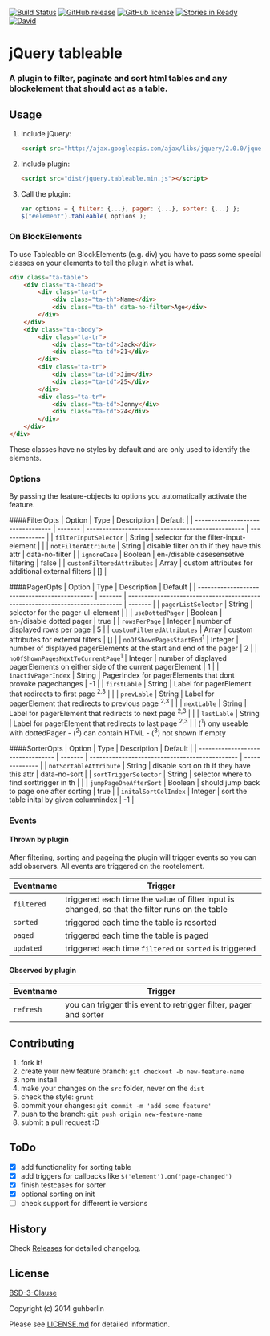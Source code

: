 [![Build Status](https://img.shields.io/travis/guhberlin/tableable/master.svg?style=plastic)](https://travis-ci.org/guhberlin/tableable) [![GitHub release](https://img.shields.io/github/release/guhberlin/tableable.svg?style=plastic)](https://github.com/guhberlin/tableable/tarball/master) [![GitHub license](https://img.shields.io/badge/license-BSD--3--Clause-blue.svg?style=plastic)](https://raw.githubusercontent.com/guhberlin/tableable/master/LICENSE.md) [![Stories in Ready](https://badge.waffle.io/guhberlin/tableable.svg?label=ToDo&title=ToDo)](https://waffle.io/guhberlin/tableable) [![David](https://img.shields.io/david/guhberlin/tableable.svg?style=plastic)](https://david-dm.org/guhberlin/tableable)

# jQuery tableable

### A plugin to filter, paginate and sort html tables and any blockelement that should act as a table.

## Usage

1. Include jQuery:

    ```html
    <script src="http://ajax.googleapis.com/ajax/libs/jquery/2.0.0/jquery.min.js"></script>
    ```

2. Include plugin:

    ```html
    <script src="dist/jquery.tableable.min.js"></script>
    ```

3. Call the plugin:

    ```javascript
    var options = { filter: {...}, pager: {...}, sorter: {...} };
    $("#element").tableable( options );
    ```

### On BlockElements

To use Tableable on BlockElements (e.g. div) you have to pass some special classes on your elements to tell the plugin what is what.

```html
<div class="ta-table">
    <div class="ta-thead">
        <div class="ta-tr">
            <div class="ta-th">Name</div>
            <div class="ta-th" data-no-filter>Age</div>
        </div>
    </div>
    <div class="ta-tbody">
        <div class="ta-tr">
            <div class="ta-td">Jack</div>
            <div class="ta-td">21</div>
        </div>
        <div class="ta-tr">
            <div class="ta-td">Jim</div>
            <div class="ta-td">25</div>
        </div>
        <div class="ta-tr">
            <div class="ta-td">Jonny</div>
            <div class="ta-td">24</div>
        </div>
    </div>
</div>
```

These classes have no styles by default and are only used to identify the elements.

### Options

By passing the feature-objects to options you automatically activate the feature.

####FilterOpts
| Option                            | Type    | Description                                       | Default        |
| --------------------------------- | ------- | ------------------------------------------------- | -------------- |
| `filterInputSelector`             | String  | selector for the filter-input-element             |                |
| `notFilterAttribute`              | String  | disable filter on th if they have this attr       | data-no-filter |
| `ignoreCase`                      | Boolean | en-/disable casesensetive filtering               | false          |
| `customFilteredAttributes`        | Array   | custom attributes for additional external filters | []             |

####PagerOpts
| Option                                        | Type    | Description                                                                  | Default |
| --------------------------------------------- | ------- | ---------------------------------------------------------------------------- | ------- |
| `pagerListSelector`                           | String  | selector for the pager-ul-element                                            |         |
| `useDottedPager`                              | Boolean | en-/disable dotted pager                                                     | true    |
| `rowsPerPage`                                 | Integer | number of displayed rows per page                                            | 5       |
| `customFilteredAttributes`                    | Array   | custom attributes for external filters                                       | []      |
| `noOfShownPagesStartEnd`<sup>1</sup>          | Integer | number of displayed pagerElements at the start and end of the pager          | 2       |
| `noOfShownPagesNextToCurrentPage`<sup>1</sup> | Integer | number of displayed pagerElements on either side of the current pagerElement | 1       |
| `inactivPagerIndex`                           | String  | PagerIndex for pagerElements that dont provoke pagechanges                   | -1      |
| `firstLable`                                  | String  | Label for pagerElement that redirects to first page <sup>2,3</sup>           |         |
| `prevLable`                                   | String  | Label for pagerElement that redirects to previous page <sup>2,3</sup>        |         |
| `nextLable`                                   | String  | Label for pagerElement that redirects to next page <sup>2,3</sup>            |         |
| `lastLable`                                   | String  | Label for pagerElement that redirects to last page <sup>2,3</sup>            |         |
(<sup>1</sup>) ony useable with dottedPager - (<sup>2</sup>) can contain HTML - (<sup>3</sup>) not shown if empty

####SorterOpts
| Option                            | Type    | Description                                    | Default        |
| --------------------------------- | ------- | ---------------------------------------------- | -------------- |
| `notSortableAttribute`            | String  | disable sort on th if they have this attr      | data-no-sort   |
| `sortTriggerSelector`             | String  | selector where to find sorttrigger in th       |                |
| `jumpPageOneAfterSort`            | Boolean | should jump back to page one after sorting     | true           |
| `initalSortColIndex`              | Integer | sort the table inital by given columnindex     | -1             |

### Events

#### Thrown by plugin

After filtering, sorting and pageing the plugin will trigger events so you can add observers. All events are triggered on the rootelement.

| Eventname     | Trigger                                                                                        |
| ------------- | ---------------------------------------------------------------------------------------------- |
| `filtered`    | triggered each time the value of filter input is changed, so that the filter runs on the table |
| `sorted`      | triggered each time the table is resorted                                                      |
| `paged`       | triggered each time the table is paged                                                         |
| `updated`     | triggered each time `filtered` or `sorted` is triggered                                        |

#### Observed by plugin

| Eventname     | Trigger                                                                                        |
| ------------- | ---------------------------------------------------------------------------------------------- |
| `refresh`     | you can trigger this event to retrigger filter, pager and sorter                               |

## Contributing

1. fork it!
2. create your new feature branch: `git checkout -b new-feature-name`
3. npm install
4. make your changes on the `src` folder, never on the `dist`
5. check the style: `grunt`
6. commit your changes: `git commit -m 'add some feature'`
7. push to the branch: `git push origin new-feature-name`
8. submit a pull request :D

## ToDo

- [x] add functionality for sorting table
- [x] add triggers for callbacks like `$('element').on('page-changed')`
- [x] finish testcases for sorter
- [x] optional sorting on init
- [ ] check support for different ie versions

## History

Check [Releases](https://github.com/guhberlin/tableable/releases) for detailed changelog.

## License

[BSD-3-Clause](http://opensource.org/licenses/BSD-3-Clause)

Copyright (c) 2014 guhberlin

Please see [LICENSE.md](https://github.com/guhberlin/tableable/blob/master/LICENSE.md) for detailed information.
